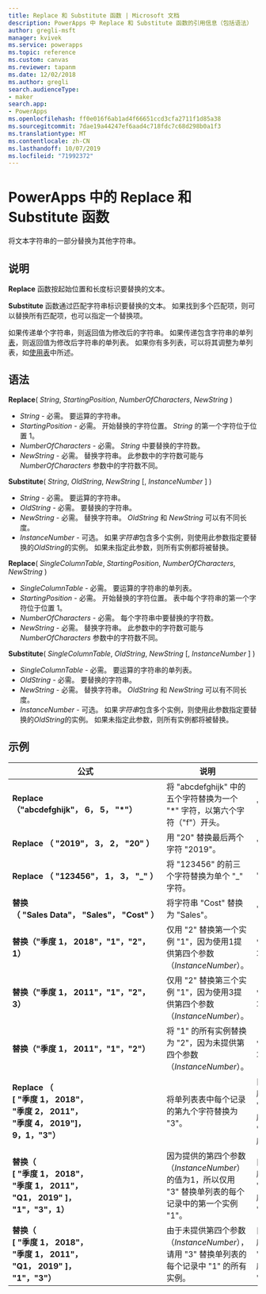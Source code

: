 ```yaml
---
title: Replace 和 Substitute 函数 | Microsoft 文档
description: PowerApps 中 Replace 和 Substitute 函数的引用信息（包括语法）
author: gregli-msft
manager: kvivek
ms.service: powerapps
ms.topic: reference
ms.custom: canvas
ms.reviewer: tapanm
ms.date: 12/02/2018
ms.author: gregli
search.audienceType:
- maker
search.app:
- PowerApps
ms.openlocfilehash: ff0e016f6ab1ad4f66651ccd3cfa2711f1d85a38
ms.sourcegitcommit: 7dae19a44247ef6aad4c718fdc7c68d298b0a1f3
ms.translationtype: MT
ms.contentlocale: zh-CN
ms.lasthandoff: 10/07/2019
ms.locfileid: "71992372"
---
```

# <a name="replace-and-substitute-functions-in-powerapps"></a>PowerApps 中的 Replace 和 Substitute 函数
将文本字符串的一部分替换为其他字符串。

## <a name="description"></a>说明
**Replace** 函数按起始位置和长度标识要替换的文本。  

**Substitute** 函数通过匹配字符串标识要替换的文本。 如果找到多个匹配项，则可以替换所有匹配项，也可以指定一个替换项。

如果传递单个字符串，则返回值为修改后的字符串。 如果传递包含字符串的单列[表](../working-with-tables.md)，则返回值为修改后字符串的单列表。 如果你有多列表，可以将其调整为单列表，如[使用表](../working-with-tables.md)中所述。

## <a name="syntax"></a>语法
**Replace**( *String*, *StartingPosition*, *NumberOfCharacters*, *NewString* )

* *String* - 必需。 要运算的字符串。
* *StartingPosition* - 必需。 开始替换的字符位置。 *String* 的第一个字符位于位置 1。
* *NumberOfCharacters* - 必需。 *String* 中要替换的字符数。
* *NewString* - 必需。 替换字符串。 此参数中的字符数可能与 *NumberOfCharacters* 参数中的字符数不同。

**Substitute**( *String*, *OldString*, *NewString* [, *InstanceNumber* ] )

* *String* - 必需。 要运算的字符串。
* *OldString* - 必需。 要替换的字符串。
* *NewString* - 必需。 替换字符串。 *OldString* 和 *NewString* 可以有不同长度。
* *InstanceNumber* - 可选。 如果*字符串*包含多个实例，则使用此参数指定要替换的*OldString*的实例。 如果未指定此参数，则所有实例都将被替换。

**Replace**( *SingleColumnTable*, *StartingPosition*, *NumberOfCharacters*, *NewString* )

* *SingleColumnTable* - 必需。 要运算的字符串的单列表。
* *StartingPosition* - 必需。 开始替换的字符位置。  表中每个字符串的第一个字符位于位置 1。
* *NumberOfCharacters* - 必需。 每个字符串中要替换的字符数。
* *NewString* - 必需。  替换字符串。 此参数中的字符数可能与 *NumberOfCharacters* 参数中的字符数不同。

**Substitute**( *SingleColumnTable*, *OldString*, *NewString* [, *InstanceNumber* ] )

* *SingleColumnTable* - 必需。 要运算的字符串的单列表。
* *OldString* - 必需。  要替换的字符串。
* *NewString* - 必需。  替换字符串。 *OldString* 和 *NewString* 可以有不同长度。
* *InstanceNumber* - 可选。 如果*字符串*包含多个实例，则使用此参数指定要替换的*OldString*的实例。 如果未指定此参数，则所有实例都将被替换。

## <a name="examples"></a>示例

| 公式 | 说明 | 结果 |
|---------|-------------|--------|
| **Replace （"abcdefghijk"，&nbsp;6，&nbsp;5，&nbsp;"*"）** | 将 "abcdefghijk" 中的五个字符替换为一个 "*" 字符，以第六个字符（"f"）开头。 | "abcde...z * k" |
| **Replace （&nbsp;"2019"，&nbsp;3，&nbsp;2，&nbsp;"20"&nbsp;）** | 用 "20" 替换最后两个字符 "2019"。 | "2020" |
| **Replace （&nbsp;"123456"，&nbsp;1，&nbsp;3，&nbsp;"_"&nbsp;）** | 将 "123456" 的前三个字符替换为单个 "_" 字符。 | "_456" | 
| **替换（&nbsp;"Sales&nbsp;Data"，&nbsp;"Sales"，&nbsp;"Cost"&nbsp;）** | 将字符串 "Cost" 替换为 "Sales"。 | "成本数据" | 
| **替换（"季度&nbsp;1，&nbsp;2018"，"1"，"2"，1）** | 仅用 "2" 替换第一个实例 "1"，因为使用1提供第四个参数（*InstanceNumber*）。 |  "第2季度，2018" |
| **替换（"季度&nbsp;1，&nbsp;2011"，"1"，"2"，3）** | 仅用 "2" 替换第三个实例 "1"，因为使用3提供第四个参数（*InstanceNumber*）。 | "第1季度，2012" |
| **替换（"季度&nbsp;1，&nbsp;2011"，"1"，"2"）** | 将 "1" 的所有实例替换为 "2"，因为未提供第四个参数（*InstanceNumber*）。 | "第2季度，2022" |
| **Replace （<br>[&nbsp;"季度&nbsp;1，&nbsp;2018"，<br>"季度&nbsp;2，&nbsp;2011"，<br>"季度&nbsp;4，&nbsp;2019"]，<br>9，1，"3"）** | 将单列表表中每个记录的第九个字符替换为 "3"。 | [&nbsp;"季度&nbsp;3，&nbsp;2018"，<br>"季度&nbsp;3，&nbsp;2011"，<br>"季度&nbsp;3，&nbsp;2019"&nbsp;] |
| **替换（<br>[&nbsp;"季度&nbsp;1，&nbsp;2018"，<br>"季度&nbsp;1，&nbsp;2011"，<br>"Q1，&nbsp;2019"&nbsp;]，<br>"1"，"3"，1）** | 因为提供的第四个参数（*InstanceNumber*）的值为1，所以仅用 "3" 替换单列表的每个记录中的第一个实例 "1"。 | [&nbsp;"季度&nbsp;3，&nbsp;2018"，<br>"季度&nbsp;3，&nbsp;2011"，<br>"Q3，&nbsp;2019"&nbsp;] |
| **替换（<br>[&nbsp;"季度&nbsp;1，&nbsp;2018"，<br>"季度&nbsp;1，&nbsp;2011"，<br>"Q1，&nbsp;2019"&nbsp;]，<br>"1"，"3"）** | 由于未提供第四个参数（*InstanceNumber*），请用 "3" 替换单列表的每个记录中 "1" 的所有实例。 | [&nbsp;"季度&nbsp;3，&nbsp;2038"，<br>"季度&nbsp;3，&nbsp;2033"，<br>"Q3，&nbsp;2039"&nbsp;] |  
 


